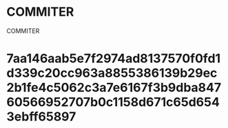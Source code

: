 # COMMITER
COMMITER






# 7aa146aab5e7f2974ad8137570f0fd1d339c20cc963a8855386139b29ec2b1fe4c5062c3a7e6167f3b9dba84760566952707b0c1158d671c65d6543ebff65897
